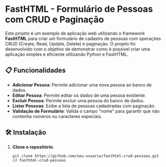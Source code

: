 # FastHTML - Formulário de Pessoas com CRUD e Paginação

Este projeto é um exemplo de aplicação web utilizando o framework **FastHTML** para criar um formulário de cadastro de pessoas com operações CRUD (Create, Read, Update, Delete) e paginação. O projeto foi desenvolvido com o objetivo de demonstrar como é possível criar uma aplicação simples e eficiente utilizando Python e FastHTML.

## 📋 Funcionalidades

- **Adicionar Pessoa**: Permite adicionar uma nova pessoa ao banco de dados.
- **Editar Pessoa**: Permite editar os dados de uma pessoa existente.
- **Excluir Pessoa**: Permite excluir uma pessoa do banco de dados.
- **Listar Pessoas**: Exibe a lista de pessoas cadastradas com paginação.
- **Validação de Formulário**: Valida o campo "nome" para garantir que não contenha números ou caracteres especiais.

## 🛠️ Instalação

1. **Clone o repositório**:
   ```bash
   git clone https://github.com/seu-usuario/fasthtml-crud-pessoas.git
   cd fasthtml-crud-pessoas
